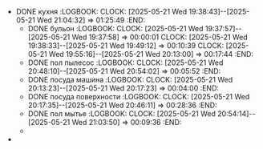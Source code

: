 - DONE кухня
  :LOGBOOK:
  CLOCK: [2025-05-21 Wed 19:38:43]--[2025-05-21 Wed 21:04:32] =>  01:25:49
  :END:
	- DONE бульон
	  :LOGBOOK:
	  CLOCK: [2025-05-21 Wed 19:37:57]--[2025-05-21 Wed 19:37:58] =>  00:00:01
	  CLOCK: [2025-05-21 Wed 19:38:33]--[2025-05-21 Wed 19:49:12] =>  00:10:39
	  CLOCK: [2025-05-21 Wed 19:55:16]--[2025-05-21 Wed 20:13:00] =>  00:17:44
	  :END:
	- DONE пол пылесос
	  :LOGBOOK:
	  CLOCK: [2025-05-21 Wed 20:48:10]--[2025-05-21 Wed 20:54:02] =>  00:05:52
	  :END:
	- DONE посуда машина
	  :LOGBOOK:
	  CLOCK: [2025-05-21 Wed 20:13:23]--[2025-05-21 Wed 20:17:23] =>  00:04:00
	  :END:
	- DONE посуда поверхности
	  :LOGBOOK:
	  CLOCK: [2025-05-21 Wed 20:17:35]--[2025-05-21 Wed 20:46:11] =>  00:28:36
	  :END:
	- DONE пол мытье
	  :LOGBOOK:
	  CLOCK: [2025-05-21 Wed 20:54:14]--[2025-05-21 Wed 21:03:50] =>  00:09:36
	  :END:
	-
-